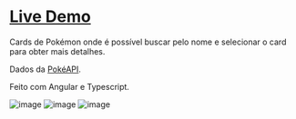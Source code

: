 # [Live Demo](https://pokemon-database-eight.vercel.app/)

Cards de Pokémon onde é possível buscar pelo nome e selecionar o card para obter mais detalhes.

Dados da [PokéAPI](https://pokeapi.co/).

Feito com Angular e Typescript.

![image](https://github.com/fabiano-pancheniak/pokemon-database/assets/117361090/9ecf9d98-e353-4fd2-9cc5-8040efc65c8e)
![image](https://github.com/fabiano-pancheniak/pokemon-database/assets/117361090/09cc2a85-7e5e-44b9-b1fd-b84154d05495)
![image](https://github.com/fabiano-pancheniak/pokemon-database/assets/117361090/d05721c7-6fcc-472e-925f-16df705f0e6e)





